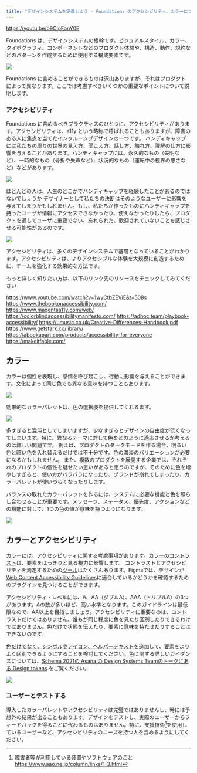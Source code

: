 ```yaml
---
title: "デザインシステムを定義しよう - Foundations のアクセシビリティ、カラーについて"
---
```

https://youtu.be/o9CloFonY0E

Foundations は、デザインシステムの根幹です。ビジュアルスタイル、カラー、タイポグラフィ、コンポーネントなどのプロダクト体験や、構造、動作、規約などのパターンを作成するために使用する構成要素です。

![](https://storage.googleapis.com/zenn-user-upload/b83efb94d064-20230604.png)

Foundations に含めることができるものは沢山ありますが、それはプロダクトによって異なります。ここでは考慮すべきいくつかの重要なポイントについて説明します。

### アクセシビリティ
Foundations に含めるべきプラクティスのひとつに、アクセシビリティがあります。アクセシビリティは、a11y という略称で呼ばれることもありますが、障害のある人に焦点を当てたインクルーシブデザインの一つです。
ハンディキャップには私たちの周りの世界の見え方、聞こえ方、話し方、触れ方、理解の仕方に影響を与えることがあります。ハンディキャップには、永久的なもの（失明など）、一時的なもの（骨折や失声など）、状況的なもの（運転中の視界の悪さなど）などがあります。

![](https://storage.googleapis.com/zenn-user-upload/bdaaac9b76fb-20230604.png)

ほとんどの人は、人生のどこかでハンディキャップを経験したことがあるのではないでしょうか
デザイナーとして私たちの決断はそのようなユーザーに影響を与えてしまうかもしれません。もし、私たちが作ったものにハンディキャップを持ったユーザが情報にアクセスできなかったり、使えなかったりしたら、プロダクトを通してユーザに重要でない、忘れられた、歓迎されていないことを感じさせる可能性があるのです。

![](https://storage.googleapis.com/zenn-user-upload/b4bc9e9d356c-20230618.png)

アクセシビリティは、多くのデザインシステムで基礎となっていることがわかります。アクセシビリティは、よりアクセシブルな体験を大規模に創造するために、チームを強化する効果的な方法です。

もっと詳しく知りたい方は、以下のリンク先のリソースをチェックしてみてください

https://www.youtube.com/watch?v=1wyCtbZEViE&t=508s
https://www.thebookonaccessibility.com/
https://www.magentaa11y.com/web/
https://colorblindaccessibilitymanifesto.com/
https://adhoc.team/playbook-accessibility/
https://umusic.co.uk/Creative-Differences-Handbook.pdf
https://www.getstark.co/library/
https://abookapart.com/products/accessibility-for-everyone
https://makeitfable.com/

## カラー
カラーは個性を表現し、感情を呼び起こし、行動に影響を与えることができます。文化によって同じ色でも異なる意味を持つこともあります。

![](https://storage.googleapis.com/zenn-user-upload/719e0e319748-20230604.png)

効果的なカラーパレットは、色の選択肢を提供してくれるます。

![](https://storage.googleapis.com/zenn-user-upload/f5e088717723-20230618.png)

多すぎると混沌としてしまいますが、少なすぎるとデザインの自由度が低くなってしまいます。特に、異なるテーマに対して色をどのように適応させるか考えるのは難しい問題です。
例えば、プロダクトのダークモードを作る場合、明るい色と暗い色を入れ替えるだけでは不十分です。色の濃淡のバリエーションが必要になるかもしれません。
また、複数のプロダクトを展開する企業では、それぞれのプロダクトの個性を魅せたい思いがあると思うのですが、そのために色を増やしすぎると、使い方がバラバラになったり、ブランドが崩れてしまったり、カラーパレットが使いづらくなったりします。

バランスの取れたカラーパレットを作るには、システムに必要な機能と色を照らし合わせることが重要です。メッセージ、ステータス、優先度、アクションなどの機能に対して、1つの色の値が意味を持つようになります。

![](https://storage.googleapis.com/zenn-user-upload/952a342b3ae0-20230604.png)

## カラーとアクセシビリティ
カラーには、アクセシビリティに関する考慮事項があります。[カラーのコントラスト](https://www.w3.org/WAI/WCAG21/quickref/#audio-control)は、要素をはっきりと見る視力に影響します。
コントラストとアクセシビリティを測定するための[ツール](https://www.figma.com/community/search?resource_type=plugins&sort_by=relevancy&query=color+contrast&editor_type=all&price=all&creators=all)はたくさんあります。Figmaでは、デザインが [Web Content Accessibility Guidelines](https://www.w3.org/WAI/WCAG21/quickref/)に適合しているかどうかを確認するためのプラグインを見つけることができます。

アクセシビリティ・レベルには、A、AA（ダブルA）、AAA（トリプルA）の3つがあります。Aの数が多いほど、高い水準となります。このガイドラインは最低限なので、AA以上を目指しましょう。アクセシビリティに重要なのは、コントラストだけではありません。誰もが同じ程度に色を見たり区別したりできるわけではありません。色だけで状態を伝えたり、要素に意味を持たせたりすることはできないのです。

[色だけでなく、シンボルやアイコン、ヘルパーテキスト](https://www.w3.org/WAI/WCAG21/quickref/#non-text-content)を追加して、要素をよりよく区別できるようにすることを検討してください。色に関する詳しいガイダンスについては、[Schema 2021の Asana の Design Systems Teamのトークにある Design tokens](https://www.youtube.com/watch?v=ylDed18OVdY) をご覧ください。

![](https://storage.googleapis.com/zenn-user-upload/4b8f1a6b6367-20230604.png)

### ユーザーとテストする
導入したカラーパレットやアクセシビリティは完璧ではありませんし、時には予想外の結果が出ることもあります。デザインをテストし、実際のユーザーからフィードバックを得ることに代わるものはありません。特に、支援技術[^1]を使用しているユーザーなど、アクセシビリティのニーズを持つ人を含めるようにしてください。

[^1]: 障害者等が利用している装置やソフトウェアのこと 
https://www.aao.ne.jp/column/links/1-3.html